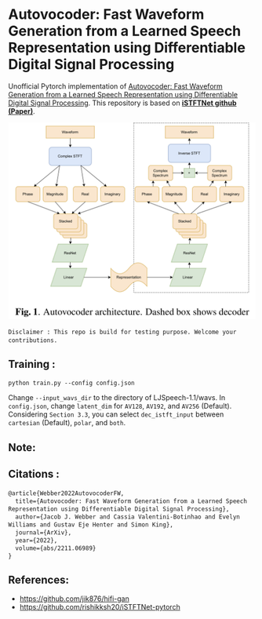 # Autovocoder: Fast Waveform Generation from a Learned Speech Representation using Differentiable Digital Signal Processing
Unofficial Pytorch implementation of [Autovocoder: Fast Waveform Generation from a Learned Speech Representation using Differentiable Digital Signal Processing](https://arxiv.org/abs/2211.06989).
This repository is based on **[iSTFTNet github](https://github.com/rishikksh20/iSTFTNet-pytorch) [(Paper)](https://arxiv.org/abs/2203.02395)**.<br>

![](AutoVocoder.jpeg)

`Disclaimer : This repo is build for testing purpose. Welcome your contributions.`
## Training :
```
python train.py --config config.json
```
Change `--input_wavs_dir` to the directory of LJSpeech-1.1/wavs.
In `config.json`, change `latent_dim` for `AV128`, `AV192`, and `AV256` (Default).<br>
Considering `Section 3.3`, you can select `dec_istft_input` between `cartesian` (Default), `polar`, and `both`.

## Note:

## Citations :
```
@article{Webber2022AutovocoderFW,
  title={Autovocoder: Fast Waveform Generation from a Learned Speech Representation using Differentiable Digital Signal Processing},
  author={Jacob J. Webber and Cassia Valentini-Botinhao and Evelyn Williams and Gustav Eje Henter and Simon King},
  journal={ArXiv},
  year={2022},
  volume={abs/2211.06989}
}
```

## References:
* https://github.com/jik876/hifi-gan
* https://github.com/rishikksh20/iSTFTNet-pytorch
